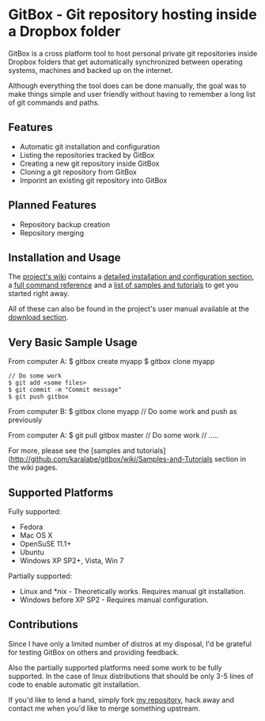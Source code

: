   GitBox - Git repository hosting inside a Dropbox folder
===========================================================

GitBox is a cross platform tool to host personal private git repositories inside
Dropbox folders that get automatically synchronized between operating systems,
machines and backed up on the internet.

Although everything the tool does can be done manually, the goal was to make
things simple and user friendly without having to remember a long list of git
commands and paths.


  Features
------------

 - Automatic git installation and configuration
 - Listing the repositories tracked by GitBox
 - Creating a new git repository inside GitBox
 - Cloning a git repository from GitBox
 - Imporint an existing git repository into GitBox


  Planned Features
--------------------

 - Repository backup creation
 - Repository merging
 

  Installation and Usage
--------------------------

The [project's wiki](http://github.com/karalabe/gitbox/wiki) contains a
[detailed installation and configuration section](http://github.com/karalabe/gitbox/wiki/Installing-GitBox),
a [full command reference](http://github.com/karalabe/gitbox/wiki/Command-Reference)
and a [list of samples and tutorials](http://github.com/karalabe/gitbox/wiki/Samples-and-Tutorials)
to get you started right away.

All of these can also be found in the project's user manual available at the
[download section](http://github.com/karalabe/gitbox/downloads).


  Very Basic Sample Usage
---------------------------

From computer A:
    $ gitbox create myapp
    $ gitbox clone myapp

    // Do some work
    $ git add <some files>
    $ git commit -m "Commit message"
    $ git push gitbox

From computer B:
    $ gitbox clone myapp
    // Do some work and push as previously

From computer A:
    $ git pull gitbox master
    // Do some work
    // .....


For more, please see the [samples and tutorials](http://github.com/karalabe/gitbox/wiki/Samples-and-Tutorials
section in the wiki pages.

  Supported Platforms
-----------------------

Fully supported:

 - Fedora
 - Mac OS X
 - OpenSuSE 11.1+
 - Ubuntu
 - Windows XP SP2+, Vista, Win 7
 
Partially supported:

 - Linux and *nix - Theoretically works. Requires manual git installation.
 - Windows before XP SP2 - Requires manual configuration.


  Contributions
-----------------
 
Since I have only a limited number of distros at my disposal, I'd be grateful
for testing GitBox on others and providing feedback.

Also the partially supported platforms need some work to be fully supported.
In the case of linux distributions that should be only 3-5 lines of code to
enable automatic git installation.

If you'd like to lend a hand, simply fork [my repository](http://github.com/karalabe/gitbox), hack away and contact
me when you'd like to merge something upstream.
